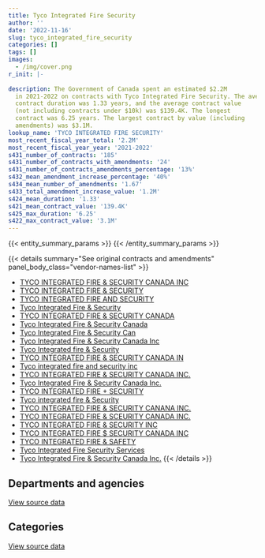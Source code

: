 ```yaml
---
title: Tyco Integrated Fire Security
author: ''
date: '2022-11-16'
slug: tyco_integrated_fire_security
categories: []
tags: []
images:
  - /img/cover.png
r_init: |-
  
description: The Government of Canada spent an estimated $2.2M
  in 2021-2022 on contracts with Tyco Integrated Fire Security. The average
  contract duration was 1.33 years, and the average contract value
  (not including contracts under $10k) was $139.4K. The longest
  contract was 6.25 years. The largest contract by value (including
  amendments) was $3.1M.
lookup_name: 'TYCO INTEGRATED FIRE SECURITY'
most_recent_fiscal_year_total: '2.2M'
most_recent_fiscal_year_year: '2021-2022'
s431_number_of_contracts: '185'
s431_number_of_contracts_with_amendments: '24'
s431_number_of_contracts_amendments_percentage: '13%'
s432_mean_amendment_increase_percentage: '40%'
s434_mean_number_of_amendments: '1.67'
s433_total_amendment_increase_value: '1.2M'
s424_mean_duration: '1.33'
s421_mean_contract_value: '139.4K'
s425_max_duration: '6.25'
s422_max_contract_value: '3.1M'
---
```


<script src="/rmarkdown-libs/htmlwidgets/htmlwidgets.js"></script>
<link href="/rmarkdown-libs/datatables-css/datatables-crosstalk.css" rel="stylesheet" />
<script src="/rmarkdown-libs/datatables-binding/datatables.js"></script>
<script src="/rmarkdown-libs/jquery/jquery-3.6.0.min.js"></script>
<link href="/rmarkdown-libs/dt-core-bootstrap/css/dataTables.bootstrap.min.css" rel="stylesheet" />
<link href="/rmarkdown-libs/dt-core-bootstrap/css/dataTables.bootstrap.extra.css" rel="stylesheet" />
<script src="/rmarkdown-libs/dt-core-bootstrap/js/jquery.dataTables.min.js"></script>
<script src="/rmarkdown-libs/dt-core-bootstrap/js/dataTables.bootstrap.min.js"></script>
<link href="/rmarkdown-libs/crosstalk/css/crosstalk.min.css" rel="stylesheet" />
<script src="/rmarkdown-libs/crosstalk/js/crosstalk.min.js"></script>
<script src="/rmarkdown-libs/htmlwidgets/htmlwidgets.js"></script>
<link href="/rmarkdown-libs/datatables-css/datatables-crosstalk.css" rel="stylesheet" />
<script src="/rmarkdown-libs/datatables-binding/datatables.js"></script>
<script src="/rmarkdown-libs/jquery/jquery-3.6.0.min.js"></script>
<link href="/rmarkdown-libs/dt-core-bootstrap/css/dataTables.bootstrap.min.css" rel="stylesheet" />
<link href="/rmarkdown-libs/dt-core-bootstrap/css/dataTables.bootstrap.extra.css" rel="stylesheet" />
<script src="/rmarkdown-libs/dt-core-bootstrap/js/jquery.dataTables.min.js"></script>
<script src="/rmarkdown-libs/dt-core-bootstrap/js/dataTables.bootstrap.min.js"></script>
<link href="/rmarkdown-libs/crosstalk/css/crosstalk.min.css" rel="stylesheet" />
<script src="/rmarkdown-libs/crosstalk/js/crosstalk.min.js"></script>

{{< entity_summary_params >}}
{{< /entity_summary_params >}}

{{< details summary="See original contracts and amendments" panel_body_class="vendor-names-list" >}}
- [TYCO INTEGRATED FIRE & SECURITY CANADA INC](https://search.open.canada.ca/en/ct/?sort=contract_value_f%20desc&page=1&search_text=%22TYCO%20INTEGRATED%20FIRE%20%26%20SECURITY%20CANADA%20INC%22)
- [TYCO INTEGRATED FIRE & SECURITY](https://search.open.canada.ca/en/ct/?sort=contract_value_f%20desc&page=1&search_text=%22TYCO%20INTEGRATED%20FIRE%20%26%20SECURITY%22)
- [TYCO INTEGRATED FIRE AND SECURITY](https://search.open.canada.ca/en/ct/?sort=contract_value_f%20desc&page=1&search_text=%22TYCO%20INTEGRATED%20FIRE%20AND%20SECURITY%22)
- [Tyco Integrated Fire & Security](https://search.open.canada.ca/en/ct/?sort=contract_value_f%20desc&page=1&search_text=%22Tyco%20Integrated%20Fire%20%26%20Security%22)
- [TYCO INTEGRATED FIRE & SECURITY CANADA](https://search.open.canada.ca/en/ct/?sort=contract_value_f%20desc&page=1&search_text=%22TYCO%20INTEGRATED%20FIRE%20%26%20SECURITY%20CANADA%22)
- [Tyco Integrated Fire & Security Canada](https://search.open.canada.ca/en/ct/?sort=contract_value_f%20desc&page=1&search_text=%22Tyco%20Integrated%20Fire%20%26%20Security%20Canada%22)
- [Tyco Integrated Fire & Security Can](https://search.open.canada.ca/en/ct/?sort=contract_value_f%20desc&page=1&search_text=%22Tyco%20Integrated%20Fire%20%26%20Security%20Can%22)
- [Tyco Integrated Fire & Security Canada Inc](https://search.open.canada.ca/en/ct/?sort=contract_value_f%20desc&page=1&search_text=%22Tyco%20Integrated%20Fire%20%26%20Security%20Canada%20Inc%22)
- [Tyco Integrated fire & Security](https://search.open.canada.ca/en/ct/?sort=contract_value_f%20desc&page=1&search_text=%22Tyco%20Integrated%20fire%20%26%20Security%22)
- [TYCO INTEGRATED FIRE & SECURITY CANADA IN](https://search.open.canada.ca/en/ct/?sort=contract_value_f%20desc&page=1&search_text=%22TYCO%20INTEGRATED%20FIRE%20%26%20SECURITY%20CANADA%20IN%22)
- [Tyco integrated fire and security inc](https://search.open.canada.ca/en/ct/?sort=contract_value_f%20desc&page=1&search_text=%22Tyco%20integrated%20fire%20and%20security%20inc%22)
- [TYCO INTEGRATED FIRE & SECURITY CANADA INC.](https://search.open.canada.ca/en/ct/?sort=contract_value_f%20desc&page=1&search_text=%22TYCO%20INTEGRATED%20FIRE%20%26%20SECURITY%20CANADA%20INC.%22)
- [Tyco Integrated Fire & Security Canada Inc.](https://search.open.canada.ca/en/ct/?sort=contract_value_f%20desc&page=1&search_text=%22Tyco%20Integrated%20Fire%20%26%20Security%20Canada%20Inc.%22)
- [TYCO INTEGRATED FIRE + SECURITY](https://search.open.canada.ca/en/ct/?sort=contract_value_f%20desc&page=1&search_text=%22TYCO%20INTEGRATED%20FIRE%20%2b%20SECURITY%22)
- [Tyco integrated fire & Security](https://search.open.canada.ca/en/ct/?sort=contract_value_f%20desc&page=1&search_text=%22Tyco%20integrated%20fire%20%26%20Security%22)
- [TYCO INTEGRATED FIRE & SECURITY CANANA INC.](https://search.open.canada.ca/en/ct/?sort=contract_value_f%20desc&page=1&search_text=%22TYCO%20INTEGRATED%20FIRE%20%26%20SECURITY%20CANANA%20INC.%22)
- [TYCO INTEGRATED FIRE & SCEURITY CANADA INC.](https://search.open.canada.ca/en/ct/?sort=contract_value_f%20desc&page=1&search_text=%22TYCO%20INTEGRATED%20FIRE%20%26%20SCEURITY%20CANADA%20INC.%22)
- [TYCO INTEGRATED FIRE & SECURITY INC](https://search.open.canada.ca/en/ct/?sort=contract_value_f%20desc&page=1&search_text=%22TYCO%20INTEGRATED%20FIRE%20%26%20SECURITY%20INC%22)
- [TYCO INTEGRATED FIRE \$ SECURITY CANADA INC](https://search.open.canada.ca/en/ct/?sort=contract_value_f%20desc&page=1&search_text=%22TYCO%20INTEGRATED%20FIRE%20%24%20SECURITY%20CANADA%20INC%22)
- [TYCO INTEGRATED FIRE & SAFETY](https://search.open.canada.ca/en/ct/?sort=contract_value_f%20desc&page=1&search_text=%22TYCO%20INTEGRATED%20FIRE%20%26%20SAFETY%22)
- [Tyco Integrated Fire Security Services](https://search.open.canada.ca/en/ct/?sort=contract_value_f%20desc&page=1&search_text=%22Tyco%20Integrated%20Fire%20Security%20Services%22)
- [Tyco Integrated Fire & Security Canada Inc.](https://search.open.canada.ca/en/ct/?sort=contract_value_f%20desc&page=1&search_text=%22Tyco%20Integrated%20%20Fire%20%26%20Security%20Canada%20Inc.%22)
{{< /details >}}

## Departments and agencies

<div id="htmlwidget-1" style="width:100%;height:auto;" class="datatables html-widget"></div>
<script type="application/json" data-for="htmlwidget-1">{"x":{"style":"bootstrap","filter":"none","vertical":false,"data":[["<a href=\"/departments/aafc-aac/\">Agriculture and Agri-Food Canada<\/a>","<a href=\"/departments/cbsa-asfc/\">Canada Border Services Agency<\/a>","<a href=\"/departments/cfia-acia/\">Canadian Food Inspection Agency<\/a>","<a href=\"/departments/cgc-ccg/\">Canadian Grain Commission<\/a>","<a href=\"/departments/cra-arc/\">Canada Revenue Agency<\/a>","<a href=\"/departments/csc-scc/\">Correctional Service of Canada<\/a>","<a href=\"/departments/dfo-mpo/\">Fisheries and Oceans Canada<\/a>","<a href=\"/departments/dnd-mdn/\">National Defence<\/a>","<a href=\"/departments/ec/\">Environment and Climate Change Canada<\/a>","<a href=\"/departments/hc-sc/\">Health Canada<\/a>","<a href=\"/departments/nrc-cnrc/\">National Research Council Canada<\/a>","<a href=\"/departments/nrcan-rncan/\">Natural Resources Canada<\/a>","<a href=\"/departments/pbc-clcc/\">Parole Board of Canada<\/a>","<a href=\"/departments/pch/\">Canadian Heritage<\/a>","<a href=\"/departments/phac-aspc/\">Public Health Agency of Canada<\/a>","<a href=\"/departments/pwgsc-tpsgc/\">Public Services and Procurement Canada<\/a>","<a href=\"/departments/rcmp-grc/\">Royal Canadian Mounted Police<\/a>","<a href=\"/departments/statcan/\">Statistics Canada<\/a>","<a href=\"/departments/tc/\">Transport Canada<\/a>","<a href=\"/departments/vac-acc/\">Veterans Affairs Canada<\/a>"],[28381.14,205856.68,null,16620.45,71189.01,278117.14,48594.16,746731.05,null,56146.68,28107.52,null,null,27922.71,31517.52,891648.35,15454.95,16437.75,4806.27,null],[3405.69,243348.83,36978.89,null,64796.04,386558.81,48727.29,3866585.67,15585.25,57497.21,23047.73,null,null,27999.21,95762.12,927914.96,null,null,4819.44,16264.5],[12413.88,294446.79,113162.55,null,39014.78,476939.88,48594.16,490969.96,49545.98,77302.15,21978.62,null,10652.96,27922.71,38203.7,1067075.85,null,null,16220.51,null],[3396.39,186724.49,86138.61,3711.84,25546.67,388109.56,32484.86,207653.57,61310.57,57340.11,68525,23451.38,null,27922.71,null,1046574.26,null,null,null,null]],"container":"<table class=\"table table-striped table-hover row-border order-column display\">\n  <thead>\n    <tr>\n      <th>Department<\/th>\n      <th>2018-2019<\/th>\n      <th>2019-2020<\/th>\n      <th>2020-2021<\/th>\n      <th>2021-2022<\/th>\n    <\/tr>\n  <\/thead>\n<\/table>","options":{"order":[[4,"desc"]],"pageLength":10,"autoWidth":true,"columnDefs":[{"targets":1,"render":"function(data, type, row, meta) {\n    return type !== 'display' ? data : DTWidget.formatCurrency(data, \"$\", 2, 3, \",\", \".\", true, null);\n  }"},{"targets":2,"render":"function(data, type, row, meta) {\n    return type !== 'display' ? data : DTWidget.formatCurrency(data, \"$\", 2, 3, \",\", \".\", true, null);\n  }"},{"targets":3,"render":"function(data, type, row, meta) {\n    return type !== 'display' ? data : DTWidget.formatCurrency(data, \"$\", 2, 3, \",\", \".\", true, null);\n  }"},{"targets":4,"render":"function(data, type, row, meta) {\n    return type !== 'display' ? data : DTWidget.formatCurrency(data, \"$\", 2, 3, \",\", \".\", true, null);\n  }"},{"width":"16%","targets":[1,2,3,4]},{"className":"dt-right","targets":[1,2,3,4]}],"orderClasses":false}},"evals":["options.columnDefs.0.render","options.columnDefs.1.render","options.columnDefs.2.render","options.columnDefs.3.render"],"jsHooks":[]}</script>
<p class="text-right">
<a href="https://github.com/GoC-Spending/contracts-data/tree/main/data/out/vendors/tyco_integrated_fire_security/summary_by_fiscal_year_by_department.csv" class="source-data-link btn btn-link">View source data</a>
</p>

## Categories

<div id="htmlwidget-2" style="width:100%;height:auto;" class="datatables html-widget"></div>
<script type="application/json" data-for="htmlwidget-2">{"x":{"style":"bootstrap","filter":"none","vertical":false,"data":[["<a href=\"/categories/facilities_and_construction/\">Facilities and construction<\/a>","<a href=\"/categories/office_management/\">Office management<\/a>","<a href=\"/categories/defence/\">Defence<\/a>","<a href=\"/categories/professional_services/\">Professional services<\/a>","<a href=\"/categories/information_technology/\">Information technology<\/a>","<a href=\"/categories/industrial_products_and_services/\">Industrial products and services<\/a>","<a href=\"/categories/security_and_protection/\">Security and protection<\/a>"],[81586.42,36201.91,358500.61,432821.45,16550.94,554655.02,987215.03],[3261927.47,67203.59,331831.82,466127.23,38031.6,639520.51,1014649.42],[193798.89,65449.8,92857.57,315089,105141.05,831745.09,1180363.1],[81127.37,93222.24,16434.67,237846.5,222652.62,471290.23,1096316.39]],"container":"<table class=\"table table-striped table-hover row-border order-column display\">\n  <thead>\n    <tr>\n      <th>Category<\/th>\n      <th>2018-2019<\/th>\n      <th>2019-2020<\/th>\n      <th>2020-2021<\/th>\n      <th>2021-2022<\/th>\n    <\/tr>\n  <\/thead>\n<\/table>","options":{"order":[[4,"desc"]],"dom":"t","pageLength":30,"autoWidth":true,"columnDefs":[{"targets":1,"render":"function(data, type, row, meta) {\n    return type !== 'display' ? data : DTWidget.formatCurrency(data, \"$\", 2, 3, \",\", \".\", true, null);\n  }"},{"targets":2,"render":"function(data, type, row, meta) {\n    return type !== 'display' ? data : DTWidget.formatCurrency(data, \"$\", 2, 3, \",\", \".\", true, null);\n  }"},{"targets":3,"render":"function(data, type, row, meta) {\n    return type !== 'display' ? data : DTWidget.formatCurrency(data, \"$\", 2, 3, \",\", \".\", true, null);\n  }"},{"targets":4,"render":"function(data, type, row, meta) {\n    return type !== 'display' ? data : DTWidget.formatCurrency(data, \"$\", 2, 3, \",\", \".\", true, null);\n  }"},{"width":"16%","targets":[1,2,3,4]},{"className":"dt-right","targets":[1,2,3,4]}],"orderClasses":false,"lengthMenu":[10,25,30,50,100]}},"evals":["options.columnDefs.0.render","options.columnDefs.1.render","options.columnDefs.2.render","options.columnDefs.3.render"],"jsHooks":[]}</script>
<p class="text-right">
<a href="https://github.com/GoC-Spending/contracts-data/tree/main/data/out/vendors/tyco_integrated_fire_security/summary_by_fiscal_year_by_category.csv" class="source-data-link btn btn-link">View source data</a>
</p>
